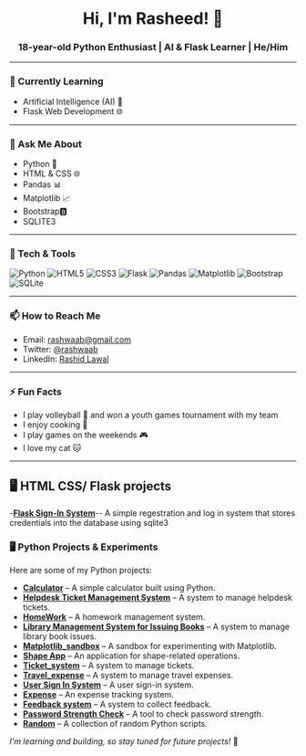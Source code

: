 <h1 align="center">Hi, I'm Rasheed! 👋</h1>
<h3 align="center">18-year-old Python Enthusiast | AI & Flask Learner | He/Him</h3>

---

### 🌱 Currently Learning
- Artificial Intelligence (AI) 🤖  
- Flask Web Development 🌐  

---

### 💬 Ask Me About
- Python 🐍  
- HTML & CSS 🌐  
- Pandas 📊  
- Matplotlib 📈
- Bootstrap🅱️
- SQLITE3

---

### 🔧 Tech & Tools
![Python](https://img.shields.io/badge/Python-3776AB?style=for-the-badge&logo=python&logoColor=white)
![HTML5](https://img.shields.io/badge/HTML5-E34F26?style=for-the-badge&logo=html5&logoColor=white)
![CSS3](https://img.shields.io/badge/CSS3-1572B6?style=for-the-badge&logo=css3&logoColor=white)
![Flask](https://img.shields.io/badge/Flask-000000?style=for-the-badge&logo=flask&logoColor=white)
![Pandas](https://img.shields.io/badge/Pandas-150458?style=for-the-badge&logo=pandas&logoColor=white)
![Matplotlib](https://img.shields.io/badge/Matplotlib-11557C?style=for-the-badge&logo=matplotlib&logoColor=white)
![Bootstrap](https://img.shields.io/badge/Bootstrap-7952B3?style=for-the-badge&logo=bootstrap&logoColor=white)
![SQLite](https://img.shields.io/badge/SQLite-003B57?style=for-the-badge&logo=sqlite&logoColor=white)



---

### 📫 How to Reach Me
- Email: <a href="mailto:rashwaab@gmail.com">rashwaab@gmail.com</a>  
- Twitter: [@rashwaab](https://twitter.com/rashwaab)  
- LinkedIn: [Rashid Lawal](https://www.linkedin.com/in/rashid-lawal-635a67382/)

---

### ⚡ Fun Facts
- I play volleyball 🏐 and won a youth games tournament with my team  
- I enjoy cooking 🍳  
- I play games on the weekends 🎮  
- I love my cat 🐱

---
##  🖥️ HTML CSS/ Flask projects 
-**[Flask Sign-In System](https://github.com/rashwab/flask)**-- A simple regestration and log in system that stores credentials into the database using sqlite3 


### 🖥️ Python Projects & Experiments
Here are some of my Python projects:

- **[Calculator](https://github.com/rashwab/py/tree/main/Calculator)** – A simple calculator built using Python.  
- **[Helpdesk Ticket Management System](https://github.com/rashwab/py/tree/main/Helpdesk%20Ticket%20Management%20System)** – A system to manage helpdesk tickets.  
- **[HomeWork](https://github.com/rashwab/py/tree/main/HomeWork)** – A homework management system.  
- **[Library Management System for Issuing Books](https://github.com/rashwab/py/tree/main/Library%20Management%20System%20for%20Issuing%20Books)** – A system to manage library book issues.  
- **[Matplotlib_sandbox](https://github.com/rashwab/py/tree/main/Matplotlib_sandbox)** – A sandbox for experimenting with Matplotlib.  
- **[Shape App](https://github.com/rashwab/py/tree/main/Shape%20App)** – An application for shape-related operations.  
- **[Ticket_system](https://github.com/rashwab/py/tree/main/Ticket_system)** – A system to manage tickets.  
- **[Travel_expense](https://github.com/rashwab/py/tree/main/Travel_expense)** – A system to manage travel expenses.  
- **[User Sign In System](https://github.com/rashwab/py/tree/main/User%20Sign%20In%20System)** – A user sign-in system.  
- **[Expense](https://github.com/rashwab/py/tree/main/expense)** – An expense tracking system.  
- **[Feedback system](https://github.com/rashwab/py/tree/main/feedback%20system)** – A system to collect feedback.  
- **[Password Strength Check](https://github.com/rashwab/py/tree/main/password_strength_check)** – A tool to check password strength.  
- **[Random](https://github.com/rashwab/py/tree/main/random)** – A collection of random Python scripts.  

*I’m learning and building, so stay tuned for future projects!* 🚀
